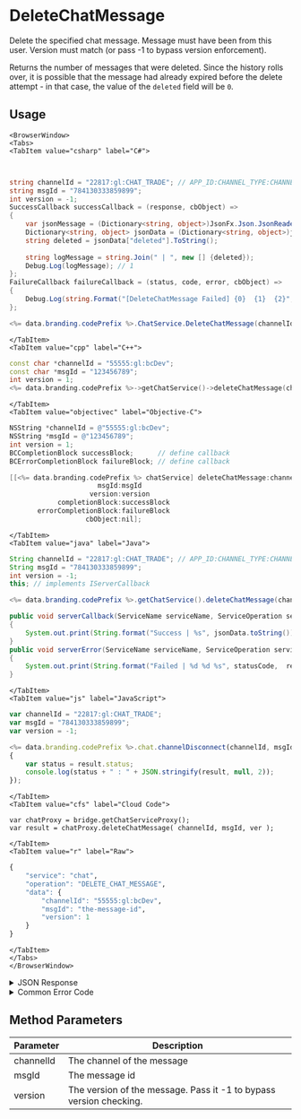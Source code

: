 # DeleteChatMessage

Delete the specified chat message. Message must have been from this user. Version must match (or pass -1 to bypass version enforcement).

Returns the number of messages that were deleted. Since the history rolls over, it is possible that the message had already expired before the delete attempt - in that case, the value of the `deleted` field will be `0`.



<PartialServop service_name="chat" operation_name="DELETE_CHAT_MESSAGE" />

## Usage

```mdx-code-block
<BrowserWindow>
<Tabs>
<TabItem value="csharp" label="C#">
```

```csharp


string channelId = "22817:gl:CHAT_TRADE"; // APP_ID:CHANNEL_TYPE:CHANNEL_ID
string msgId = "784130333859899";
int version = -1;
SuccessCallback successCallback = (response, cbObject) =>
{
	var jsonMessage = (Dictionary<string, object>)JsonFx.Json.JsonReader.Deserialize(response);
	Dictionary<string, object> jsonData = (Dictionary<string, object>)jsonMessage["data"];
	string deleted = jsonData["deleted"].ToString();
	
	string logMessage = string.Join(" | ", new [] {deleted});
	Debug.Log(logMessage); // 1
};
FailureCallback failureCallback = (status, code, error, cbObject) =>
{
	Debug.Log(string.Format("[DeleteChatMessage Failed] {0}  {1}  {2}", status, code, error));
};

<%= data.branding.codePrefix %>.ChatService.DeleteChatMessage(channelId, msgId, version, successCallback, failureCallback);
```

```mdx-code-block
</TabItem>
<TabItem value="cpp" label="C++">
```

```cpp
const char *channelId = "55555:gl:bcDev";
const char *msgId = "123456789";
int version = 1;
<%= data.branding.codePrefix %>->getChatService()->deleteChatMessage(channelId, msgId, version, this);
```

```mdx-code-block
</TabItem>
<TabItem value="objectivec" label="Objective-C">
```

```objectivec
NSString *channelId = @"55555:gl:bcDev";
NSString *msgId = @"123456789";
int version = 1;
BCCompletionBlock successBlock;      // define callback
BCErrorCompletionBlock failureBlock; // define callback

[[<%= data.branding.codePrefix %> chatService] deleteChatMessage:channelId
                      msgId:msgId
                    version:version
            completionBlock:successBlock
       errorCompletionBlock:failureBlock
                   cbObject:nil];
```

```mdx-code-block
</TabItem>
<TabItem value="java" label="Java">
```

```java
String channelId = "22817:gl:CHAT_TRADE"; // APP_ID:CHANNEL_TYPE:CHANNEL_ID
String msgId = "784130333859899";
int version = -1;
this; // implements IServerCallback

<%= data.branding.codePrefix %>.getChatService().deleteChatMessage(channelId, msgId, version, this);

public void serverCallback(ServiceName serviceName, ServiceOperation serviceOperation, JSONObject jsonData)
{
    System.out.print(String.format("Success | %s", jsonData.toString()));
}
public void serverError(ServiceName serviceName, ServiceOperation serviceOperation, int statusCode, int reasonCode, String jsonError)
{
    System.out.print(String.format("Failed | %d %d %s", statusCode,  reasonCode, jsonError.toString()));
}
```

```mdx-code-block
</TabItem>
<TabItem value="js" label="JavaScript">
```

```javascript
var channelId = "22817:gl:CHAT_TRADE";
var msgId = "784130333859899";
var version = -1;

<%= data.branding.codePrefix %>.chat.channelDisconnect(channelId, msgId, version, result =>
{
	var status = result.status;
	console.log(status + " : " + JSON.stringify(result, null, 2));
});
```

```mdx-code-block
</TabItem>
<TabItem value="cfs" label="Cloud Code">
```

```cfscript
var chatProxy = bridge.getChatServiceProxy();
var result = chatProxy.deleteChatMessage( channelId, msgId, ver );
```

```mdx-code-block
</TabItem>
<TabItem value="r" label="Raw">
```

```r
{
	"service": "chat",
	"operation": "DELETE_CHAT_MESSAGE",
	"data": {
		"channelId": "55555:gl:bcDev",
		"msgId": "the-message-id",
		"version": 1
	}
}
```

```mdx-code-block
</TabItem>
</Tabs>
</BrowserWindow>
```

<details>
<summary>JSON Response</summary>

```json
{
    "status": 200,
    "data": {
        "deleted": 1
    }
}
```
</details>

<details>
<summary>Common Error Code</summary>

### Status Codes
Code | Name | Description
---- | ---- | -----------
40346 | CHAT_INVALID_CHANNEL_ID | The channel id provided is invalid.
40601 | RTT_NOT_ENABLED | RTT must be enabled for this feature

</details>


## Method Parameters
Parameter | Description
--------- | -----------
channelId | The channel of the message
msgId | The message id
version | The version of the message. Pass it -1 to bypass version checking.


